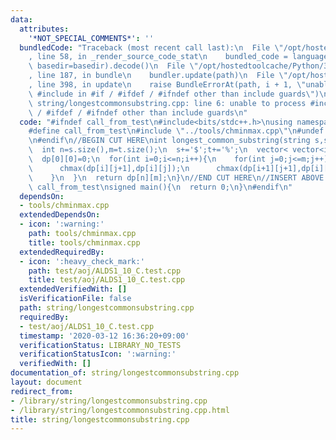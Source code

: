 ```yaml
---
data:
  attributes:
    '*NOT_SPECIAL_COMMENTS*': ''
  bundledCode: "Traceback (most recent call last):\n  File \"/opt/hostedtoolcache/Python/3.8.5/x64/lib/python3.8/site-packages/onlinejudge_verify/documentation/build.py\"\
    , line 58, in _render_source_code_stat\n    bundled_code = language.bundle(stat.path,\
    \ basedir=basedir).decode()\n  File \"/opt/hostedtoolcache/Python/3.8.5/x64/lib/python3.8/site-packages/onlinejudge_verify/languages/cplusplus.py\"\
    , line 187, in bundle\n    bundler.update(path)\n  File \"/opt/hostedtoolcache/Python/3.8.5/x64/lib/python3.8/site-packages/onlinejudge_verify/languages/cplusplus_bundle.py\"\
    , line 398, in update\n    raise BundleErrorAt(path, i + 1, \"unable to process\
    \ #include in #if / #ifdef / #ifndef other than include guards\")\nonlinejudge_verify.languages.cplusplus_bundle.BundleErrorAt:\
    \ string/longestcommonsubstring.cpp: line 6: unable to process #include in #if\
    \ / #ifdef / #ifndef other than include guards\n"
  code: "#ifndef call_from_test\n#include<bits/stdc++.h>\nusing namespace std;\n\n\
    #define call_from_test\n#include \"../tools/chminmax.cpp\"\n#undef call_from_test\n\
    \n#endif\n//BEGIN CUT HERE\nint longest_common_substring(string s,string t){\n\
    \  int n=s.size(),m=t.size();\n  s+='$';t+='%';\n  vector< vector<int> > dp(n+2,vector<int>(m+2,-(n+m)));\n\
    \  dp[0][0]=0;\n  for(int i=0;i<=n;i++){\n    for(int j=0;j<=m;j++){\n      chmax(dp[i+1][j],dp[i][j]);\n\
    \      chmax(dp[i][j+1],dp[i][j]);\n      chmax(dp[i+1][j+1],dp[i][j]+(s[i]==t[j]));\n\
    \    }\n  }\n  return dp[n][m];\n}\n//END CUT HERE\n//INSERT ABOVE HERE\n#ifndef\
    \ call_from_test\nsigned main(){\n  return 0;\n}\n#endif\n"
  dependsOn:
  - tools/chminmax.cpp
  extendedDependsOn:
  - icon: ':warning:'
    path: tools/chminmax.cpp
    title: tools/chminmax.cpp
  extendedRequiredBy:
  - icon: ':heavy_check_mark:'
    path: test/aoj/ALDS1_10_C.test.cpp
    title: test/aoj/ALDS1_10_C.test.cpp
  extendedVerifiedWith: []
  isVerificationFile: false
  path: string/longestcommonsubstring.cpp
  requiredBy:
  - test/aoj/ALDS1_10_C.test.cpp
  timestamp: '2020-03-12 16:36:20+09:00'
  verificationStatus: LIBRARY_NO_TESTS
  verificationStatusIcon: ':warning:'
  verifiedWith: []
documentation_of: string/longestcommonsubstring.cpp
layout: document
redirect_from:
- /library/string/longestcommonsubstring.cpp
- /library/string/longestcommonsubstring.cpp.html
title: string/longestcommonsubstring.cpp
---
```

